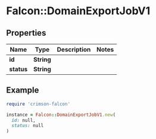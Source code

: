 # Falcon::DomainExportJobV1

## Properties

| Name | Type | Description | Notes |
| ---- | ---- | ----------- | ----- |
| **id** | **String** |  |  |
| **status** | **String** |  |  |

## Example

```ruby
require 'crimson-falcon'

instance = Falcon::DomainExportJobV1.new(
  id: null,
  status: null
)
```

